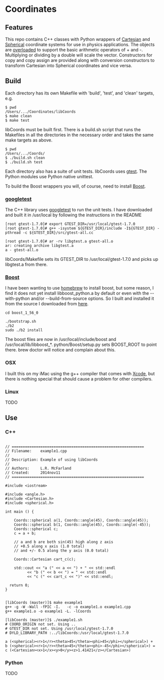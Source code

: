# Coordinates

## Features

This repo contains C++ classes with Python wrappers of
[Cartesian](http://en.wikipedia.org/wiki/Cartesian_coordinate_system)
and
[Spherical](http://en.wikipedia.org/wiki/Spherical_coordinate_system)
coordinate systems for use in physics applications. The objects are
[overloaded](http://en.wikipedia.org/wiki/Operator_overloading) to
support the basic arithmetic operators of + and -. Multiplying or
dividing by a double will scale the vector. Constructors for copy
and copy assign are provided along with conversion constructors
to transform Cartesian into Spherical coordinates and vice versa.

## Build

Each directory has its own Makefile with 'build', 'test', and 'clean'
targets, e.g.

```
$ pwd
/Users/.../Coordinates/libCoords
$ make clean
$ make test
```

libCoords must be built first. There is a build.sh script that runs
the Makefiles in all the directories in the necessary order and takes
the same make targets as above.

```
$ pwd
/Users/.../Coords/
$ ./build.sh clean
$ ./build.sh test
```

Each directory also has a suite of unit tests. libCoords uses
[gtest](https://code.google.com/p/googletest/). The Python
modules use Python native unittest.

To build the Boost wrappers you will, of course, need to install
[Boost](http://www.boost.org).

### [googletest](https://code.google.com/p/googletest/)

The C++ library uses [googletest](https://code.google.com/p/googletest/) to
run the unit tests. I have downloaded and built it in /usr/local by
following the instructions in the README

```
[root gtest-1.7.0]# export GTEST_DIR=/usr/local/gtest-1.7.0
[root gtest-1.7.0]# g++ -isystem ${GTEST_DIR}/include -I${GTEST_DIR} -pthread -c ${GTEST_DIR}/src/gtest-all.cc

[root gtest-1.7.0]# ar -rv libgtest.a gtest-all.o
ar: creating archive libgtest.a
a - gtest-all.o
```

libCoords/Makefile sets its GTEST_DIR to /usr/local/gtest-1.7.0 and picks
up libgtest.a from there.


### [Boost](http://www.boost.org)

I have been wanting to use [homebrew](http://brew.sh) to install
boost, but some reason, I find it does not yet install
libboost_python.a by default or even with the --with-python and/or
--build-from-source options. So I built and installed it from the
source I downloaded from
[here](http://www.boost.org/users/history/version_1_56_0.html).

```
cd boost_1_56_0

./bootstrap.sh
./b2
sudo ./b2 install
```

The boost files are now in /usr/local/include/boost and
/usr/local/lib/libboost_*.  python/Boost/setup.py sets BOOST_ROOT to
point there.  brew doctor will notice and complain about this.


### OSX

I built this on my iMac using the g++ compiler that comes with
[Xcode](https://developer.apple.com/xcode/), but there is nothing special
that should cause a problem for other compilers.

### Linux

TODO

## Use

### C++


```

// ============================================================
// Filename:    example1.cpp
//
// Description: Example of using libCoords
//
// Authors:     L.R. McFarland
// Created:     2014nov11
// ============================================================

#include <iostream>

#include <angle.h>
#include <Cartesian.h>
#include <spherical.h>

int main () {

    Coords::spherical a(1, Coords::angle(45), Coords::angle(45));
    Coords::spherical b(1, Coords::angle(45), Coords::angle(-45));
    Coords::spherical c;
    c = a + b;

    // a and b are both sin(45) high along z axis
    // +0.5 along x axis (1.0 total)
    // and +/- 0.5 along the y axis (0.0 total)

    Coords::Cartesian cart_c(c);

    std::cout << "a (" << a << ") + " << std::endl
	      << "b (" << b << ") = " << std::endl
	      << "c (" << cart_c << ")" << std::endl;

  return 0;
}

```

```

[libCoords (master)]$ make example1
g++ -g -W -Wall -fPIC -I.   -c -o example1.o example1.cpp
g++ example1.o -o example1 -L. -lCoords

[libCoords (master)]$ ./example1.sh
# COORD_ORIGIN not set. Using ..
# GTEST_DIR not set. Using /usr/local/gtest-1.7.0
# DYLD_LIBRARY_PATH :../libCoords:/usr/local/gtest-1.7.0

a (<spherical><r>1</r><theta>45</theta><phi>45</phi></spherical>) +
b (<spherical><r>1</r><theta>45</theta><phi>-45</phi></spherical>) =
c (<Cartesian><x>1</x><y>0</y><z>1.41421</z></Cartesian>)

```


### Python

TODO
